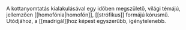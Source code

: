 A kottanyomtatás kialakulásával egy időben megszülető, világi témájú, jellemzően [[homofónia|homofón]], [[strófikus]] formájú kórusmű. Utódjához, a [[madrigál]]hoz képest egyszerűbb, igénytelenebb.